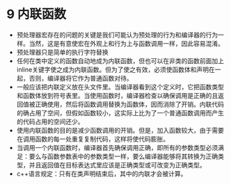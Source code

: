 # 9 内联函数

* 预处理器宏存在的问题的关键是我们可能认为预处理的行为和编译器的行为一样。当然，这是有意使宏在外观上和行为上与函数调用一样，因此容易混淆。
* 预处理器只是简单的执行字符替换
* 任何在类中定义的函数自动地成为内联函数，但也可以在非类的函数前面加上inline关键字使之成为内联函数。但为了使之有效，必须使函数体和声明在一起，否则，编译器将它作为普通函数对待。
* 一般应该把内联定义放在头文件里。当编译器看到这个定义时，它把函数类型和函数体放到符号表里。当使用函数时，编译器检查以确保调用是正确的且返回值被正确使用，然后将函数调用替换为函数体，因而消除了开销。内联代码的确占用了空间，但假如函数较小，这实际上比为了一个普通函数调用而产生的代码占用的空间还少。
* 使用内联函数的目的是减少函数调用的开销。但是，加入函数较大，由于需要在调用函数的每一处重复复制代码，这样将使代码膨胀。
* 当调用一个内联函数时，编译器首先确保调用正确，即所有的参数类型必须满足：要么与函数参数表中的参数类型一样，要么编译器能够将其转换为正确类型，并且返回值在目标表达式里应该是正确类型或可改变为正确类型。
* c++语言规定：只有在类声明结束后，其中的内联才会被计算。